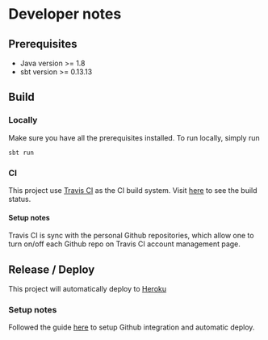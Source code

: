 # Developer notes

## Prerequisites
  * Java version >= 1.8
  * sbt version >= 0.13.13

## Build
### Locally

Make sure you have all the prerequisites installed.
To run locally, simply run 

```
sbt run
```

### CI

This project use [Travis CI](https://travis-ci.org/) as the CI build system. 
Visit [here](https://travis-ci.org/scw1109/servant) to see the build status.
 
#### Setup notes

Travis CI is sync with the personal Github repositories, 
which allow one to turn on/off each Github repo on Travis CI account management page.

## Release / Deploy

This project will automatically deploy to [Heroku](https://heroku.com)
  
### Setup notes

Followed the guide [here](https://devcenter.heroku.com/articles/github-integration#automatic-deploys) 
to setup Github integration and automatic deploy.


